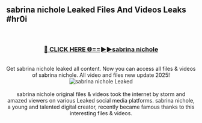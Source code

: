 ## sabrina nichole Leaked Files And Videos Leaks #hr0i
<br>
<div align="center">
<h3><a href="https://watchclip.my.id/sabrina nichole" rel="nofollow">🔴 CLICK HERE 🌐==►►sabrina nichole</a></h3>
<br>
Get sabrina nichole leaked all content. Now you can access all files & videos of sabrina nichole. All video and files new update 2025!
<br>
<a href="https://watchclip.my.id/sabrina nichole" rel="nofollow" data-target="animated-image.originalLink"><img src="https://i.ibb.co.com/WyWwxjT/player-gif2.gif" alt="sabrina nichole Leaked" style="max-width: 100%; display: inline-block;" data-target="animated-image.originalImage"></a>
<br><br>
sabrina nichole original files & videos took the internet by storm and amazed viewers on various Leaked social media platforms. sabrina nichole, a young and talented digital creator, recently became famous thanks to this interesting files & videos.
</div>
<br>